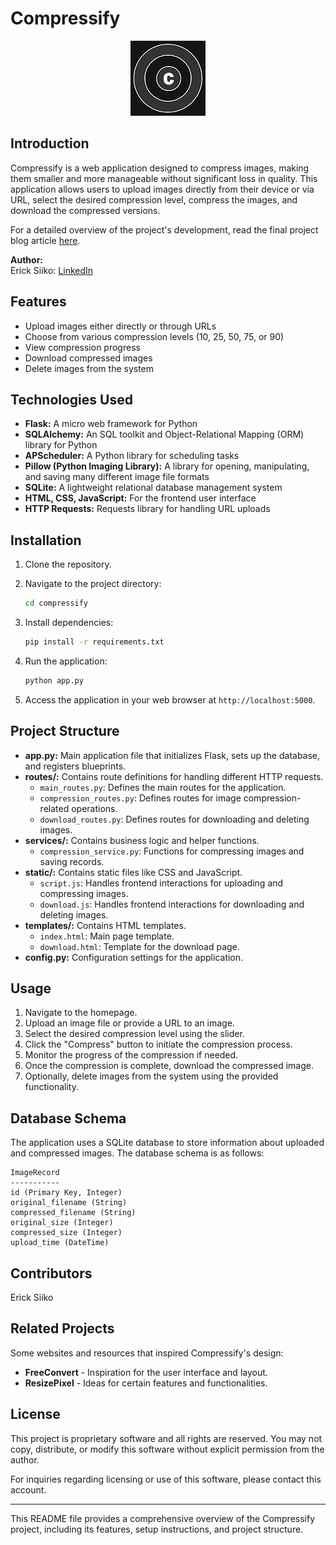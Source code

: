 # Compressify


<p align="center">
  <img src="static/images/form_logo.png" alt="Compressify-logo"/>
</p>


## Introduction
Compressify is a web application designed to compress images, making them smaller and more manageable without significant loss in quality. This application allows users to upload images directly from their device or via URL, select the desired compression level, compress the images, and download the compressed versions.

For a detailed overview of the project's development, read the final project blog article [here](link-to-blog-article).

**Author:**  
Erick Siiko: [LinkedIn](https://www.linkedin.com/in/siiko/)


## Features

- Upload images either directly or through URLs
- Choose from various compression levels (10, 25, 50, 75, or 90)
- View compression progress
- Download compressed images
- Delete images from the system


## Technologies Used

- **Flask:** A micro web framework for Python
- **SQLAlchemy:** An SQL toolkit and Object-Relational Mapping (ORM) library for Python
- **APScheduler:** A Python library for scheduling tasks
- **Pillow (Python Imaging Library):** A library for opening, manipulating, and saving many different image file formats
- **SQLite:** A lightweight relational database management system
- **HTML, CSS, JavaScript:** For the frontend user interface
- **HTTP Requests:** Requests library for handling URL uploads


## Installation

1. Clone the repository.

2. Navigate to the project directory:

    ```bash
    cd compressify
    ```

3. Install dependencies:

    ```bash
    pip install -r requirements.txt
    ```

4. Run the application:

    ```bash
    python app.py
    ```

5. Access the application in your web browser at `http://localhost:5000`.


## Project Structure

- **app.py:** Main application file that initializes Flask, sets up the database, and registers blueprints.
- **routes/:** Contains route definitions for handling different HTTP requests.
    - `main_routes.py`: Defines the main routes for the application.
    - `compression_routes.py`: Defines routes for image compression-related operations.
    - `download_routes.py`: Defines routes for downloading and deleting images.
- **services/:** Contains business logic and helper functions.
    - `compression_service.py`: Functions for compressing images and saving records.
- **static/:** Contains static files like CSS and JavaScript.
    - `script.js`: Handles frontend interactions for uploading and compressing images.
    - `download.js`: Handles frontend interactions for downloading and deleting images.
- **templates/:** Contains HTML templates.
    - `index.html`: Main page template.
    - `download.html`: Template for the download page.
- **config.py:** Configuration settings for the application.


## Usage

1. Navigate to the homepage.
2. Upload an image file or provide a URL to an image.
3. Select the desired compression level using the slider.
4. Click the "Compress" button to initiate the compression process.
5. Monitor the progress of the compression if needed.
6. Once the compression is complete, download the compressed image.
7. Optionally, delete images from the system using the provided functionality.


## Database Schema

The application uses a SQLite database to store information about uploaded and compressed images. The database schema is as follows:

    ImageRecord
    -----------
    id (Primary Key, Integer)
    original_filename (String)
    compressed_filename (String)
    original_size (Integer)
    compressed_size (Integer)
    upload_time (DateTime)


## Contributors

Erick Siiko


## Related Projects

Some websites and resources that inspired Compressify's design:

- **FreeConvert** - Inspiration for the user interface and layout.
- **ResizePixel** - Ideas for certain features and functionalities.


## License

This project is proprietary software and all rights are reserved. You may not copy, distribute, or modify this software without explicit permission from the author.

For inquiries regarding licensing or use of this software, please contact this account.


---

This README file provides a comprehensive overview of the Compressify project, including its features, setup instructions, and project structure.
